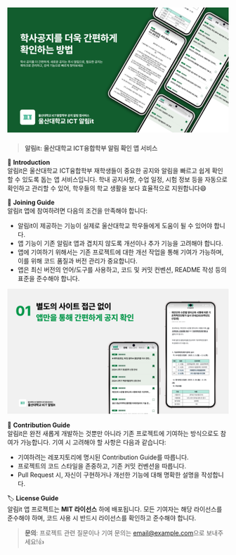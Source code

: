 # ![울산대학교ICT 알림it](./images/main_image.png) 
> **알림it: 울산대학교 ICT융합학부 알림 확인 앱 서비스**

📌 **Introduction**  
알림it은 울산대학교 ICT융합학부 재학생들이 중요한 공지와 알림을 빠르고 쉽게 확인할 수 있도록 돕는 앱 서비스입니다. 학내 공지사항, 수업 일정, 시험 정보 등을 자동으로 확인하고 관리할 수 있어, 학우들의 학교 생활을 보다 효율적으로 지원합니다😄

<!-- ![App Screenshot](images/main%20image.png) -->

🎉 **Joining Guide**  
알림it 앱에 참여하려면 다음의 조건을 만족해야 합니다:

- 알림it이 제공하는 기능이 실제로 울산대학교 학우들에게 도움이 될 수 있어야 합니다.
- 앱 기능이 기존 알림it 앱과 겹치지 않도록 개선이나 추가 기능을 고려해야 합니다.
- 앱에 기여하기 위해서는 기존 프로젝트에 대한 개선 작업을 통해 기여가 가능하며, 이를 위해 코드 품질과 버전 관리가 중요합니다.
- 앱은 최신 버전의 언어/도구를 사용하고, 코드 및 커밋 컨벤션, README 작성 등의 표준을 준수해야 합니다.

![App Screenshot](images/sol1.png)

📝 **Contribution Guide**  
알림it은 완전 새롭게 개발하는 것뿐만 아니라 기존 프로젝트에 기여하는 방식으로도 참여가 가능합니다. 기여 시 고려해야 할 사항은 다음과 같습니다:

- 기여하려는 레포지토리에 명시된 Contribution Guide를 따릅니다.
- 프로젝트의 코드 스타일을 존중하고, 기존 커밋 컨벤션을 따릅니다.
- Pull Request 시, 자신이 구현하거나 개선한 기능에 대해 명확한 설명을 작성합니다.

🏷️ **License Guide**  
알림it 앱 프로젝트는 **MIT 라이선스** 하에 배포됩니다. 모든 기여자는 해당 라이선스를 준수해야 하며, 코드 사용 시 반드시 라이선스를 확인하고 준수해야 합니다.

> **문의**: 프로젝트 관련 질문이나 기여 문의는 [email@example.com](mailto:email@example.com)으로 보내주세요!👍
